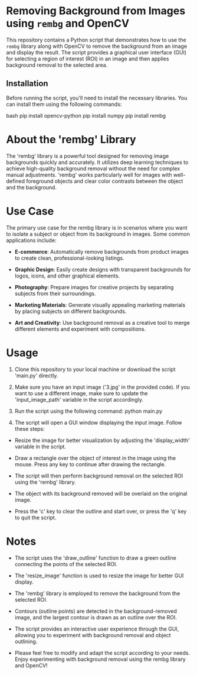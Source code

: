 # Removing Background from Images using `rembg` and OpenCV

This repository contains a Python script that demonstrates how to use the `rembg` library along with OpenCV to remove the background from an image and display the result. The script provides a graphical user interface (GUI) for selecting a region of interest (ROI) in an image and then applies background removal to the selected area.

## Installation

Before running the script, you'll need to install the necessary libraries. You can install them using the following commands:

bash
    pip install opencv-python
    pip install numpy
    pip install rembg

# About the 'rembg' Library
The 'rembg' library is a powerful tool designed for removing image backgrounds quickly and accurately. It utilizes deep learning techniques to achieve high-quality background removal without the need for complex manual adjustments. 'rembg' works particularly well for images with well-defined foreground objects and clear color contrasts between the object and the background.

# Use Case
The primary use case for the rembg library is in scenarios where you want to isolate a subject or object from its background in images. Some common applications include:
* **E-commerce**: Automatically remove backgrounds from product images to create clean, professional-looking listings.

* **Graphic Design**: Easily create designs with transparent backgrounds for logos, icons, and other graphical elements.

* **Photography**: Prepare images for creative projects by separating subjects from their surroundings.

* **Marketing Materials**: Generate visually appealing marketing materials by placing subjects on different backgrounds.

* **Art and Creativity**: Use background removal as a creative tool to merge different elements and experiment with compositions.

# Usage
1. Clone this repository to your local machine or download the script 'main.py' directly.

2. Make sure you have an input image ('3.jpg' in the provided code). If you want to use a different image, make sure to update the 'input_image_path'  variable in the script accordingly.

3. Run the script using the following command:
    python main.py


1. The script will open a GUI window displaying the input image. Follow these steps:

* Resize the image for better visualization by adjusting the 'display_width' variable in the script.

* Draw a rectangle over the object of interest in the image using the mouse. Press any key to continue after drawing the rectangle.

* The script will then perform background removal on the selected ROI using the 'rembg' library.

* The object with its background removed will be overlaid on the original image.

* Press the 'c' key to clear the outline and start over, or press the 'q' key to quit the script.

# Notes
* The script uses the 'draw_outline' function to draw a green outline connecting the points of the selected ROI.

* The 'resize_image' function is used to resize the image for better GUI display.

* The 'rembg' library is employed to remove the background from the selected ROI.

* Contours (outline points) are detected in the background-removed image, and the largest contour is drawn as an outline over the ROI.

* The script provides an interactive user experience through the GUI, allowing you to experiment with background removal and object outlining.

* Please feel free to modify and adapt the script according to your needs. Enjoy experimenting with background removal using the rembg library and OpenCV!
